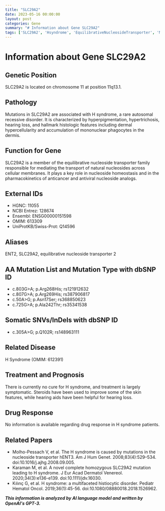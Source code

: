 ```yaml
---
title: "SLC29A2"
date: 2023-05-16 00:00:00
layout: post
categories: Gene
summary: "# Information about Gene SLC29A2"
tags: ['SLC29A2', 'Hsyndrome', 'EquilibrativeNucleosideTransporter', 'Mutation', 'Treatment', 'DrugResponse', 'GeneticPosition', 'RelatedPapers']
---
```


# Information about Gene SLC29A2

## Genetic Position
SLC29A2 is located on chromosome 11 at position 11q13.1.

## Pathology
Mutations in SLC29A2 are associated with H syndrome, a rare autosomal recessive disorder. It is characterized by hyperpigmentation, hypertrichosis, hearing loss, and hallmark histologic features including dermal hypercellularity and accumulation of mononuclear phagocytes in the dermis. 

## Function for Gene
SLC29A2 is a member of the equilibrative nucleoside transporter family responsible for mediating the transport of natural nucleosides across cellular membranes. It plays a key role in nucleoside homeostasis and in the pharmacokinetics of anticancer and antiviral nucleoside analogs. 

## External IDs 
- HGNC: 11055
- NCBI Entrez: 128674
- Ensembl: ENSG00000151598
- OMIM: 613309
- UniProtKB/Swiss-Prot: Q14596

## Aliases
ENT2, SLC29A2, equilibrative nucleoside transporter 2

## AA Mutation List and Mutation Type with dbSNP ID
- c.803G>A; p.Arg268His; rs121912632
- c.807G>A; p.Arg269His; rs387906817
- c.50A>G; p.Asn17Ser; rs368850623
- c.725G>A; p.Ala242Thr; rs35341538

## Somatic SNVs/InDels with dbSNP ID
- c.305A>G; p.Q102R; rs148963111

## Related Disease
H Syndrome (OMIM: 612391)

## Treatment and Prognosis
There is currently no cure for H syndrome, and treatment is largely symptomatic. Steroids have been used to improve some of the skin features, while hearing aids have been helpful for hearing loss.

## Drug Response
No information is available regarding drug response in H syndrome patients.

## Related Papers
- Molho-Pessach V, et al. The H syndrome is caused by mutations in the nucleoside transporter hENT3. Am J Hum Genet. 2008;83(4):529–534. doi:10.1016/j.ajhg.2008.09.005.
- Karaman M, et al. A novel complete homozygous SLC29A2 mutation leading to H syndrome. J Eur Acad Dermatol Venereol. 2020;34(3):e136-e139. doi:10.1111/jdv.16030.
- Kılınç G, et al. H syndrome: a multifaceted histiocytic disorder. Pediatr Hematol Oncol. 2019;36(1):45-56. doi:10.1080/08880018.2018.1526962.

**_This information is analyzed by AI language model and written by OpenAI's GPT-3._**